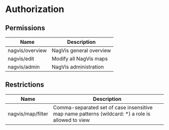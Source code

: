 # Authorization

## Permissions

Name            | Description
----------------|------------
nagvis/overview | NagVis general overview
nagvis/edit     | Modify all NagVis maps
nagvis/admin    | NagVis administration

## Restrictions

Name              | Description
------------------|------------
nagvis/map/filter | Comma-separated set of case insensitive map name patterns (wildcard: \*) a role is allowed to view
